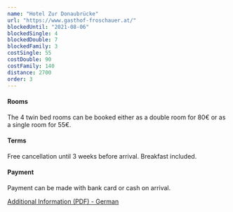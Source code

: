 ```yaml
---
name: "Hotel Zur Donaubrücke"
url: "https://www.gasthof-froschauer.at/"
blockedUntil: "2021-08-06"
blockedSingle: 4
blockedDouble: 7
blockedFamily: 3
costSingle: 55
costDouble: 90
costFamily: 140
distance: 2700
order: 3
---
```


#### Rooms

The 4 twin bed rooms can be booked either as a double room for 80€ or as a single room for 55€.

#### Terms

Free cancellation until 3 weeks before arrival. Breakfast included.

#### Payment

Payment can be made with bank card or cash on arrival.

[Additional Information (PDF) - German](https://www.gasthof-froschauer.at/downloads/Folder_%202017.pdf)
